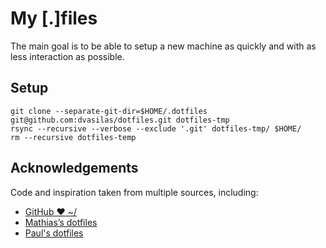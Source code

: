 # My [.]files
The main goal is to be able to setup a new machine as quickly and with as less interaction as possible.

## Setup
```
git clone --separate-git-dir=$HOME/.dotfiles git@github.com:dvasilas/dotfiles.git dotfiles-tmp
rsync --recursive --verbose --exclude '.git' dotfiles-tmp/ $HOME/
rm --recursive dotfiles-temp
```

## Acknowledgements
Code and inspiration taken from multiple sources, including:
- [GitHub ❤ ~/](http://dotfiles.github.io/)
- [Mathias’s dotfiles](https://github.com/mathiasbynens/dotfiles)
- [Paul's dotfiles](https://github.com/paulirish/dotfiles)
